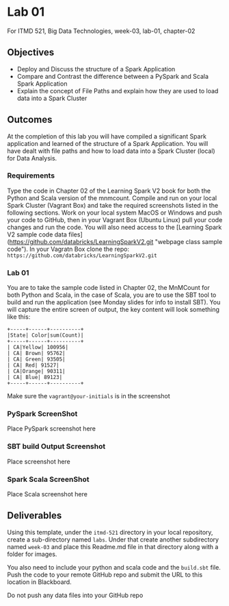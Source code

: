 # Lab 01

For ITMD 521, Big Data Technologies, week-03, lab-01, chapter-02

## Objectives

* Deploy and Discuss the structure of a Spark Application
* Compare and Contrast the difference between a PySpark and Scala Spark Application
* Explain the concept of File Paths and explain how they are used to load data into
a Spark Cluster

## Outcomes

At the completion of this lab you will have compiled a significant Spark
application and learned of the structure of a Spark Application. You will have dealt with file paths and how to load data into a Spark Cluster (local) for Data
Analysis.

### Requirements

Type the code in Chapter 02 of the Learning Spark V2 book for both the Python and Scala version of the mnmcount. Compile and run on your local Spark Cluster (Vagrant Box) and take the required screenshots listed in the following sections. Work on your local system MacOS or Windows and push your code to GitHub, then in your Vagrant Box (Ubuntu Linux) pull your code changes and run the code.
You will also need access to the [Learning Spark V2 sample code data files]
(https://github.com/databricks/LearningSparkV2.git "webpage class sample code"). In
your Vagratn Box clone the repo:
`https://github.com/databricks/LearningSparkV2.git`

### Lab 01

You are to take the sample code listed in Chapter 02, the MnMCount for both Python and Scala, in the case of Scala, you are to use the SBT tool to build and run the application (see Monday slides for info to install SBT). You will capture the entire screen of output, the key content will look something like this:

```
+-----+------+----------+
|State| Color|sum(Count)|
+-----+------+----------+
| CA|Yellow| 100956|
| CA| Brown| 95762|
| CA| Green| 93505|
| CA| Red| 91527|
| CA|Orange| 90311|
| CA| Blue| 89123|
+-----+------+----------+
```

Make sure the `vagrant@your-initials` is in the screenshot

### PySpark ScreenShot

Place PySpark screenshot here

### SBT build Output Screenshot

Place screenshot here

### Spark Scala ScreenShot

Place Scala screenshot here

## Deliverables

Using this template, under the `itmd-521` directory in your local repository, create a sub-directory named `labs`. Under that create another subdirectory named `week-03` and place this Readme.md file in that directory along with a folder for
images.

You also need to include your python and scala code and the `build.sbt` file. Push the code to your remote GitHub repo and submit the URL to this location in
Blackboard.

Do not push any data files into your GitHub repo
